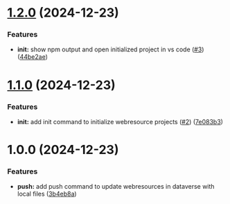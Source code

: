 # [1.2.0](https://github.com/3mpowered/Dataverse.Webresources/compare/v1.1.0...v1.2.0) (2024-12-23)


### Features

* **init:** show npm output and open initialized project in vs code ([#3](https://github.com/3mpowered/Dataverse.Webresources/issues/3)) ([44be2ae](https://github.com/3mpowered/Dataverse.Webresources/commit/44be2ae84ea49ca048cedaf36b8d13cd37a803a0))

# [1.1.0](https://github.com/3mpowered/Dataverse.Webresources/compare/v1.0.0...v1.1.0) (2024-12-23)


### Features

* **init:** add init command to initialize webresource projects ([#2](https://github.com/3mpowered/Dataverse.Webresources/issues/2)) ([7e083b3](https://github.com/3mpowered/Dataverse.Webresources/commit/7e083b3a72d2bf057b2454ccd8b4c5e7bf7fb7ea))

# 1.0.0 (2024-12-23)


### Features

* **push:** add push command to update webresources in dataverse with local files ([3b4eb8a](https://github.com/3mpowered/Dataverse.Webresources/commit/3b4eb8a3a2b2e4ad62fed6ecd8e1375d63153b5b))
